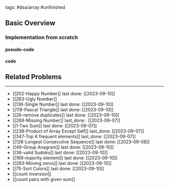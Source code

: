 tags: #dsa/array #unfinished
## Basic Overview

### Implementation from scratch
#### pseudo-code

#### code

## Related Problems
---
- [[202-Happy Number]] last done: [[2023-09-10]]
- [[263-Ugly Number]]
- [[136-Single Number]] last done: [[2023-09-10]]
- [[118-Pascal Triangle]] last done: [[2023-09-10]]
- [[26-remove duplicates]] last done: [[2023-09-10]]
- [[268-Missing Number]] last_done : [[2023-09-07]]
- [[1-Two Sum]] last done: [[2023-09-07]]
- [[238-Product of Array Except Self]] last_done: [[2023-09-07]]
- [[347-Top K frequent elements]] last_done: [[2023-09-07]]
- [[128-Longest Consecutive Sequence]] last done: [[2023-09-08]]
- [[49-Group Anagram]] last done: [[2023-09-10]]
- [[36-valid Sudoku]] last done: [[2023-09-10]]
- [[169-majority element]] last done: [[2023-09-10]]
- [[283-Moving zeros]] last done: [[2023-09-10]]
- [[75-Sort Colors]] last done: [[2023-09-10]]
- [[count inversion]]
- [[count pairs with given sum]]